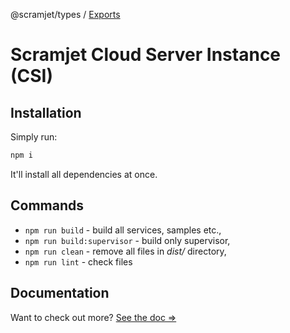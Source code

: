 @scramjet/types / [Exports](modules.md)

# Scramjet Cloud Server Instance (CSI)

## Installation

Simply run:

```sh
npm i
```

 It'll install all dependencies at once.

## Commands

- `npm run build` - build all services, samples etc.,
- `npm run build:supervisor` - build only supervisor,
- `npm run clean` - remove all files in *dist/* directory,
- `npm run lint` - check files

## Documentation

Want to check out more? [See the doc =>](https://github.com/scramjet-cloud-platform/docs)
